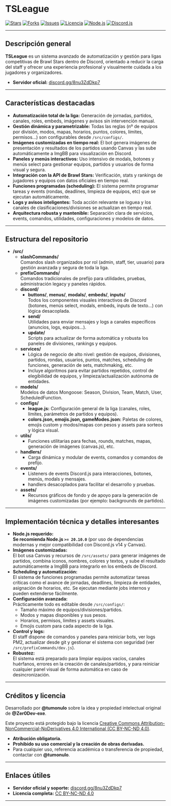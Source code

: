 # TSLeague

[![Stars](https://img.shields.io/github/stars/Zer0Dev-exe/TSLeague?style=for-the-badge&color=yellow)](https://github.com/Zer0Dev-exe/TSLeague/stargazers)
[![Forks](https://img.shields.io/github/forks/Zer0Dev-exe/TSLeague?style=for-the-badge&color=blue)](https://github.com/Zer0Dev-exe/TSLeague/network/members)
[![Issues](https://img.shields.io/github/issues/Zer0Dev-exe/TSLeague?style=for-the-badge&color=orange)](https://github.com/Zer0Dev-exe/TSLeague/issues)
[![Licencia](https://img.shields.io/badge/Licencia-CC%20BY--NC--ND%204.0-red?style=for-the-badge)](https://creativecommons.org/licenses/by-nc-nd/4.0/)
[![Node.js](https://img.shields.io/badge/Node.js-%3E=20.10.0-green?style=for-the-badge&logo=node.js&logoColor=white)](#)
[![Discord.js](https://img.shields.io/badge/discord.js-v14-blueviolet?style=for-the-badge&logo=discord&logoColor=white)](#)

---

## Descripción general

**TSLeague** es un sistema avanzado de automatización y gestión para ligas competitivas de Brawl Stars dentro de Discord, orientado a reducir la carga del staff y ofrecer una experiencia profesional y visualmente cuidada a los jugadores y organizadores.

- **Servidor oficial:** [discord.gg/8nu3ZdDkp7](https://discord.gg/8nu3ZdDkp7)

---

## Características destacadas

- **Automatización total de la liga:** Generación de jornadas, partidos, canales, roles, embeds, imágenes y avisos sin intervención manual.
- **Gestión dinámica y parametrizable:** Todas las reglas (nº de equipos por división, modos, mapas, horarios, puntos, colores, límites, permisos...) son configurables desde `/src/configs/`.
- **Imágenes customizadas en tiempo real:** El bot genera imágenes de presentación y resultados de los partidos usando Canvas y las sube automáticamente a ImgBB para visualización en Discord.
- **Paneles y menús interactivos:** Uso intensivo de modals, botones y menús select para gestionar equipos, partidos y usuarios de forma visual y segura.
- **Integración con la API de Brawl Stars:** Verificación, stats y rankings de jugadores y equipos con datos oficiales en tiempo real.
- **Funciones programadas (scheduling):** El sistema permite programar tareas y events (rondas, deadlines, limpieza de equipos, etc) que se ejecutan automáticamente.
- **Logs y avisos inteligentes:** Toda acción relevante se loguea y los canales de clasificaciones/divisiones se actualizan en tiempo real.
- **Arquitectura robusta y mantenible:** Separación clara de servicios, events, comandos, utilidades, configuraciones y modelos de datos.

---

## Estructura del repositorio

- **/src/**
  - **slashCommands/**  
    Comandos slash organizados por rol (admin, staff, tier, usuario) para gestión avanzada y segura de toda la liga.
  - **prefixCommands/**  
    Comandos tradicionales de prefijo para utilidades, pruebas, administración legacy y paneles rápidos.
  - **discord/**
    - **buttons/**, **menus/**, **modals/**, **embeds/**, **inputs/**  
      Todos los componentes visuales interactivos de Discord (botones, menús select, modals, embeds, inputs de texto...) con lógica desacoplada.
    - **send/**  
      Utilidades para enviar mensajes y logs a canales específicos (anuncios, logs, equipos...).
    - **update/**  
      Scripts para actualizar de forma automática y robusta los paneles de divisiones, rankings y equipos.
  - **services/**  
    - Lógica de negocio de alto nivel: gestión de equipos, divisiones, partidos, rondas, usuarios, puntos, matches, scheduling de funciones, generación de sets, matchmaking, etc.
    - Incluye algoritmos para evitar partidos repetidos, control de elegibilidad de equipos, y limpieza/actualización autónoma de entidades.
  - **models/**  
    Modelos de datos Mongoose: Season, Division, Team, Match, User, ScheduledFunction.
  - **configs/**  
    - **league.js:** Configuración general de la liga (canales, roles, límites, parámetros de partidos y equipos).
    - **colors.json, emojis.json, gameModes.json:** Paletas de colores, emojis custom y modos/mapas con pesos y assets para sorteos y lógica visual.
  - **utils/**  
    - Funciones utilitarias para fechas, rounds, matches, mapas, generación de imágenes (canvas.js), etc.
  - **handlers/**  
    - Carga dinámica y modular de events, comandos y comandos de prefijo.
  - **events/**  
    - Listeners de events Discord.js para interacciones, botones, menús, modals y mensajes.
    - handlers desacoplados para facilitar el desarrollo y pruebas.
  - **assets/**  
    - Recursos gráficos de fondo y de apoyo para la generación de imágenes customizadas (por ejemplo: backgrounds de partidos).

---

## Implementación técnica y detalles interesantes

- **Node.js requerido:**  
  **Se recomienda Node.js `>= 20.10.0`** (por uso de dependencias modernas y mejor compatibilidad con Discord.js v14 y Canvas).
- **Imágenes customizadas:**  
  El bot usa Canvas y recursos de `/src/assets/` para generar imágenes de partidos, combina iconos, nombres, colores y textos, y sube el resultado automáticamente a ImgBB para integrarlo en los embeds de Discord.
- **Scheduling y automatización:**  
  El sistema de funciones programadas permite automatizar tareas críticas como el avance de jornadas, deadlines, limpieza de entidades, asignación de horarios, etc. Se ejecutan mediante jobs internos y pueden extenderse fácilmente.
- **Configuración avanzada:**  
  Prácticamente todo es editable desde `/src/configs/`:  
    - Tamaño máximo de equipos/divisiones/partidos.
    - Modos y mapas disponibles y sus pesos.
    - Horarios, permisos, límites y assets visuales.
    - Emojis custom para cada aspecto de la liga.
- **Control y logs:**  
  El staff dispone de comandos y paneles para reiniciar bots, ver logs PM2, actualizar desde git y gestionar el sistema con seguridad (ver `/src/prefixCommands/dev.js`).
- **Robustez:**  
  El sistema está preparado para limpiar equipos vacíos, canales huérfanos, errores en la creación de canales/partidos, y para reiniciar cualquier panel visual de forma automática en caso de desincronización.

---

## Créditos y licencia

Desarrollado por **@tumonulo** sobre la idea y propiedad intelectual original de **@Zer0Dev-exe**.

Este proyecto está protegido bajo la licencia [Creative Commons Attribution-NonCommercial-NoDerivatives 4.0 International (CC BY-NC-ND 4.0)](https://creativecommons.org/licenses/by-nc-nd/4.0/).

- **Atribución obligatoria.**
- **Prohibido su uso comercial y la creación de obras derivadas.**
- Para cualquier uso, referencia académica o transferencia de propiedad, contactar con **@tumonulo**.

---

## Enlaces útiles

- **Servidor oficial y soporte:** [discord.gg/8nu3ZdDkp7](https://discord.gg/8nu3ZdDkp7)
- **Licencia completa:** [CC BY-NC-ND 4.0](https://creativecommons.org/licenses/by-nc-nd/4.0/)

---
